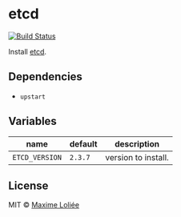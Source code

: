 # etcd

[![Build Status](https://travis-ci.org/loliee/install-scripts.svg?branch=master)](https://travis-ci.org/loliee/install-scripts)

Install [etcd](https://github.com/coreos/etcd).

## Dependencies

- `upstart`

## Variables

name             | default   | description
-----------------|-----------|----------------------------------
`ETCD_VERSION` | `2.3.7` | version to install.

## License

MIT © [Maxime Loliée](https://github.com/loliee/)
